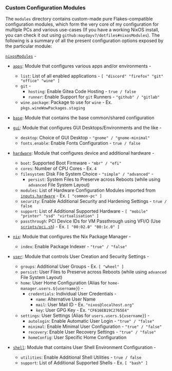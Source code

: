 ### Custom Configuration Modules
The `modules` directory contains custom-made pure Flakes-compatible configuration modules, which form the very core of my configuration for multiple PCs and various use-cases (If you have a working NixOS install, you can check it out using `github:maydayv7/dotfiles#nixosModules`). The following is a summary of all the present configuration options exposed by the particular module:

[`nixosModules`](./default.nix) -
* [`apps`](./apps): Module that configures various apps and/or environments -
  + `list`: List of all enabled applications - `[ "discord" "firefox" "git" "office" "wine" ]`
  + `git` -
    * `hosting`: Enable Gitea Code Hosting - `true / false`
    * `runner`: Enable Support for `git` Runners - `"github" / "gitlab"`
  + `wine.package`: Package to use for `wine` - Ex. `pkgs.wineWowPackages.staging`

* [`base`](./base): Module that contains the base common/shared configuration

* [`gui`](./gui): Module that configures GUI Desktops/Environments and the like -
  + `desktop`: Choice of GUI Desktop - `"gnome" / "gnome-minimal"`
  + `fonts.enable`: Enable Fonts Configuration - `true / false`

* [`hardware`](./hardware): Module that configures device and additional hardware -
  + `boot`: Supported Boot Firmware - `"mbr" / "efi"`
  + `cores`: Number of CPU Cores - Ex. `4`
  + `filesystem`: Disk File System Choice - `"simple" / "advanced"` -
    * `persist`: System Files to Preserve across Reboots (while using `advanced` File System Layout)
  + `modules`: List of Hardware Configuration Modules imported from [`inputs.hardware`](https://github.com/nixos/nixos-hardware) - Ex. `[ "common-pc" ]`
  + `security`: Enable Additional Security and Hardening Settings - `true / false`
  + `support`: List of Additional Supported Hardware - `[ "mobile" "printer" "ssd" "virtualisation" ]`
  + `passthrough`: PCI Device IDs for VM Passthrough using VFI/O (Use [`scripts/pci.sh`](../scripts/pci.sh)) - Ex. `[ "00:02.0" "00:1c.0" ]`

* [`nix`](./nix): Module that configures the Nix Package Manager -
  + `index`: Enable Package Indexer - `"true" / "false"`

* [`user`](./user): Module that controls User Creation and Security Settings -
  + `groups`: Additional User Groups - Ex. `[ "wheel" ]`
  + `persist`: User Files to Preserve across Reboots (while using `advanced` File System Layout)
  + `home`: User Home Configuration (Alias for `home-manager.users.${username}`) -
    * `credentials`: Individual User Credentials -
      + `name`: Alternative User Name
      + `mail`: User Mail ID - Ex. `"nixos@localhost.org"`
      + `key`: User GPG Key - Ex. `"CF616EB19C2765E4"`
  + `settings`: User Settings (Alias for `users.users.${username}`) -
    * `autologin`: Enable Automatic User Login - `"true" / "false"`
    * `minimal`: Enable Minimal User Configuration - `"true" / "false"`
    * `recovery`: Enable User Recovery Settings - `"true" / "false"`
    * `homeConfig`: User Specific Home Configuration

* [`shell`](./shell): Module that contains User Shell Environment Configuration -
  + `utilities`: Enable Additional Shell Utilities - `true / false`
  + `support`: List of Additional Supported Shells - Ex. `[ "bash" ]`